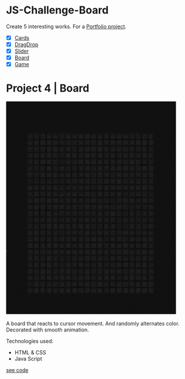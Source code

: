 # JS-Challenge-Board

Create 5 interesting works. For a [Portfolio project](https://github.com/AnastasiiaSorina/Portfolio-Project).
- [x] [Cards](https://github.com/AnastasiiaSorina/JS-Challenge-Cards)
- [x] [DragDrop](https://github.com/AnastasiiaSorina/JS-Challenge-DragDrop)
- [x] [Slider](https://github.com/AnastasiiaSorina/JS-Challenge-Slider)
- [x] [Board](https://github.com/AnastasiiaSorina/JS-Challenge-Board)
- [x] [Game](https://github.com/AnastasiiaSorina/JS-Challenge-Game) 

# Project 4 | Board
![Illustration for the project](https://github.com/AnastasiiaSorina/JS-Challenge-Board/blob/main/imgBoard.gif)

 A board that reacts to cursor movement. And randomly alternates color. Decorated with smooth animation.
 
Technologies used:
- HTML & CSS
- Java Script

[see code](https://jsfiddle.net/AnastasiiaSo/nt457qsy/1/)

